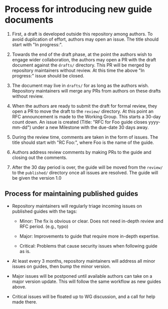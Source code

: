 # **Process for introducing new guide documents**

1. First, a draft is developed outside this repository among authors. To avoid
   duplication of effort, authors may open an issue. The title should start
   with "In progress:".

1. Towards the end of the draft phase, at the point the authors wish to engage
   wider collaboration, the authors may open a PR with the draft document
   against the `drafts/` directory. This PR will be merged by repository
   maintainers without review. At this time the above "In progress:" issue
   should be closed.

1. The document may live in `drafts/` for as long as the authors
   wish. Repository maintainers will merge any PRs from authors on these drafts
   without review.

1. When the authors are ready to submit the draft for formal review, they open
   a PR to move the draft to the `review/` directory. At this point an RFC
   announcement is made to the Working Group. This starts a 30-day count
   down. An issue is created (Title: "RFC for Foo guide closes yyyy-mm-dd")
   under a new Milestone with the due-date 30 days away.

1. During the review time, comments are taken in the form of issues. The title
   should start with "RC Foo:", where Foo is the name of the guide.

1. Authors address review comments by making PRs to the guide and closing out
   the comments.

1. After the 30 day period is over, the guide will be moved from the `review/`
   to the `published/` directory once all issues are resolved. The guide will
   be given the version 1.0

## **Process for maintaining published guides**

* Repository maintainers will regularly triage incoming issues on published
  guides with the tags:

  * Minor: The fix is obvious or clear. Does not need in-depth review and RFC
    period. (e.g., typo)

  * Major: Improvements to guide that require more in-depth expertise.

  * Critical: Problems that cause security issues when following guide as is.

* At least every 3 months, repository maintainers will address all minor issues
  on guides, then bump the minor version.

* Major issues will be postponed until available authors can take on a major
  version update. This will follow the same workflow as new guides above.

* Critical issues will be floated up to WG discussion, and a call for help made
  there.

